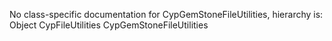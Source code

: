No class-specific documentation for CypGemStoneFileUtilities, hierarchy is: 
Object
  CypFileUtilities
    CypGemStoneFileUtilities
